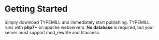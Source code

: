 # Getting Started

Simply download TYPEMILL and immediately start publishing. TYPEMILL runs with **php7+** on apache webservers. **No database** is required, but your server must support mod_rewrite and htaccess.